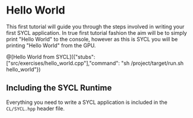 # Hello World

This first tutorial will guide you through the steps involved in writing your first SYCL application. In true first tutorial fashion the aim will be to simply print "Hello World" to the console, however as this is SYCL you will be printing "Hello World" from the GPU.

@[Hello World from SYCL]({"stubs": ["src/exercises/hello_world.cpp"],"command": "sh /project/target/run.sh hello_world"})

## Including the SYCL Runtime

Everything you need to write a SYCL application is included in the `CL/SYCL.hpp` header file.